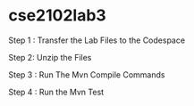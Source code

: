 # cse2102lab3
Step 1 : Transfer the Lab Files to the Codespace

Step 2: Unzip the Files 

Step 3 : Run The Mvn Compile Commands 

Step 4 : Run the Mvn Test 

